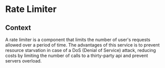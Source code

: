 # Rate Limiter
## Context
A rate limiter is a component that limits the number of user's requests allowed over a period of time.
The advantages of this service is to prevent resource starvation in case of a DoS (Denial of Service) attack, 
reducing costs by limiting the number of calls to a thirty-party api and prevent servers overload.
